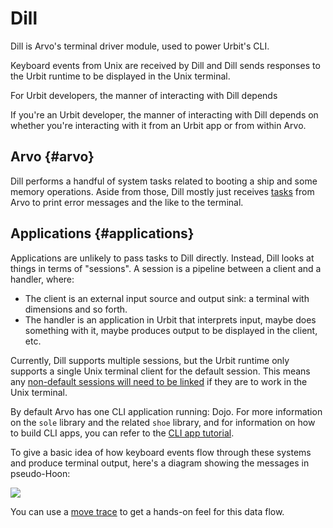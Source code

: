 # Dill

Dill is Arvo's terminal driver module, used to power Urbit's CLI.

Keyboard events from Unix are received by Dill and Dill sends responses to the Urbit runtime to be displayed in the Unix terminal.

For Urbit developers, the manner of interacting with Dill depends 

If you're an Urbit developer, the manner of interacting with Dill depends on whether you're interacting with it from an Urbit app or from within Arvo.

## Arvo {#arvo}

Dill performs a handful of system tasks related to booting a ship and some memory operations. Aside from those, Dill mostly just receives [tasks](tasks.md) from Arvo to print error messages and the like to the terminal.

## Applications {#applications}

Applications are unlikely to pass tasks to Dill directly. Instead, Dill looks at things in terms of "sessions". A session is a pipeline between a client and a handler, where:
- The client is an external input source and output sink: a terminal with dimensions and so forth.
- The handler is an application in Urbit that interprets input, maybe does something with it, maybe produces output to be displayed in the client, etc.

Currently, Dill supports multiple sessions, but the Urbit runtime only supports a single Unix terminal client for the default session. This means any [non-default sessions will need to be linked](tasks.md#session-tasks) if they are to work in the Unix terminal.

By default Arvo has one CLI application running: Dojo. For more information on the `sole` library and the related `shoe` library, and for information on how to build CLI apps, you can refer to the [CLI app tutorial](../../../build-on-urbit/userspace/cli-tutorial.md).

To give a basic idea of how keyboard events flow through these systems and produce terminal output, here's a diagram showing the messages in pseudo-Hoon:

![](https://media.urbit.org/docs/arvo/dill/dill-userspace.svg)

You can use a [move trace](../arvo/move-trace.md) to get a hands-on feel for this data flow.

